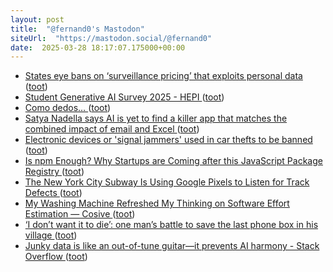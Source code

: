 ```yaml
---
layout: post
title:  "@fernand0's Mastodon"
siteUrl:  "https://mastodon.social/@fernand0"
date:  2025-03-28 18:17:07.175000+00:00
---
```

*  [States eye bans on ‘surveillance pricing’ that exploits personal data ](https://www.bostonglobe.com/2025/02/20/business/states-eye-bans-surveillance-pricing-that-exploits-personal-data) ([toot](https://mastodon.social/@fernand0/114241426369348446))
*  [Student Generative AI Survey 2025 - HEPI ](https://www.hepi.ac.uk/2025/02/26/student-generative-ai-survey-2025) ([toot](https://mastodon.social/@fernand0/114241197833271992))
*  [Como dedos… ](https://avecesunafoto.wordpress.com/2025/03/28/como-dedos) ([toot](https://mastodon.social/@fernand0/114240992739624827))
*  [Satya Nadella says AI is yet to find a killer app that matches the combined impact of email and Excel ](https://www.theregister.com/2025/02/26/microsofts_nadella_wants_to_see) ([toot](https://mastodon.social/@fernand0/114240916256423789))
*  [Electronic devices or 'signal jammers' used in car thefts to be banned ](https://www.bbc.com/news/articles/c2046qlwzz3) ([toot](https://mastodon.social/@fernand0/114240695977609790))
*  [Is npm Enough? Why Startups are Coming after this JavaScript Package Registry ](https://redmonk.com/kholterhoff/2025/01/30/is-npm-enough) ([toot](https://mastodon.social/@fernand0/114240532753070321))
*  [The New York City Subway Is Using Google Pixels to Listen for Track Defects ](https://www.wired.com/story/the-new-york-city-subway-is-using-google-pixels-to-sense-track-defects) ([toot](https://mastodon.social/@fernand0/114240287087733302))
*  [My Washing Machine Refreshed My Thinking on Software Effort Estimation — Cosive ](https://www.cosive.com/blog/my-washing-machine-refreshed-my-thinking-on-software-effort-estimatio) ([toot](https://mastodon.social/@fernand0/114239956768869815))
*  [‘I don’t want it to die’: one man’s battle to save the last phone box in his village ](https://www.theguardian.com/society/2025/feb/27/battle-save-last-phone-box-norfolk-villag) ([toot](https://mastodon.social/@fernand0/114239833415392239))
*  [Junky data is like an out-of-tune guitar—it prevents AI harmony - Stack Overflow ](https://stackoverflow.blog/2025/03/13/junky-data-is-like-an-out-of-tune-guitar-it-prevents-ai-harmony) ([toot](https://mastodon.social/@fernand0/114239556073116547))
